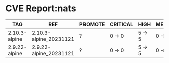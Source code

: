 # CVE Report:nats
|      TAG      |          REF           | PROMOTE | CRITICAL |  HIGH  | MEDIUM |  LOW   | UNKNOWN |
|---------------|------------------------|---------|----------|--------|--------|--------|---------|
| 2.10.3-alpine | 2.10.3-alpine_20231121 | ?       | 0 -> 0   | 5 -> 5 | 0 -> 0 | 0 -> 0 | 0 -> 0  |
| 2.9.22-alpine | 2.9.22-alpine_20231121 | ?       | 0 -> 0   | 5 -> 5 | 0 -> 0 | 0 -> 0 | 0 -> 0  |
